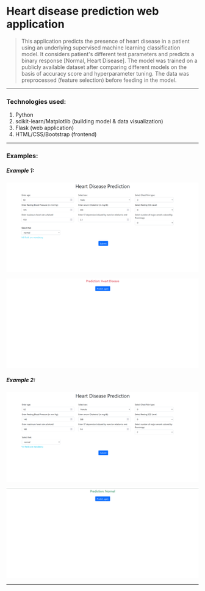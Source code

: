 # Heart disease prediction web application

> This application predicts the presence of heart disease in a patient using an underlying supervised machine learning classification model.
> It considers patient's different test parameters and predicts a binary response [Normal, Heart Disease].
> The model was trained on a publicly available dataset after comparing different models on the basis of accuracy score and hyperparameter tuning.
> The data was preprocessed (feature selection) before feeding in the model.

---

### Technologies used:
1. Python
2. scikit-learn/Matplotlib (building model & data visualization)
3. Flask (web application)
4. HTML/CSS/Bootstrap (frontend)

---

<!--- ### Ideas --->

### Examples:
##### Example 1:
![img1](./images/img1.png "Prediction 1 input")

![img2](./images/img2.png "Prediction 1 output")

##### Example 2:
![img3](./images/img3.png "Prediction 2 input")

![img4](./images/img4.png "Prediction 2 output")

---
